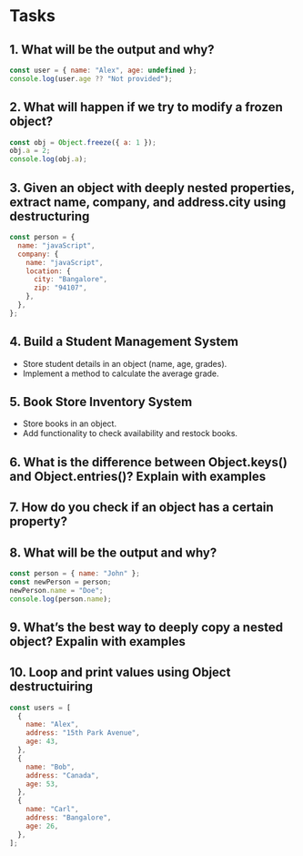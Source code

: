 # Tasks

## 1. What will be the output and why?

```js
const user = { name: "Alex", age: undefined };
console.log(user.age ?? "Not provided");
```

## 2. What will happen if we try to modify a frozen object?

```js
const obj = Object.freeze({ a: 1 });
obj.a = 2;
console.log(obj.a);
```

## 3. Given an object with deeply nested properties, extract name, company, and address.city using destructuring

```js
const person = {
  name: "javaScript",
  company: {
    name: "javaScript",
    location: {
      city: "Bangalore",
      zip: "94107",
    },
  },
};
```

## 4. Build a Student Management System

- Store student details in an object (name, age, grades).
- Implement a method to calculate the average grade.

## 5. Book Store Inventory System

- Store books in an object.
- Add functionality to check availability and restock books.

## 6. What is the difference between Object.keys() and Object.entries()? Explain with examples

## 7. How do you check if an object has a certain property?

## 8. What will be the output and why?

```js
const person = { name: "John" };
const newPerson = person;
newPerson.name = "Doe";
console.log(person.name);
```

## 9. What’s the best way to deeply copy a nested object? Expalin with examples

## 10. Loop and print values using Object destructuiring

```js
const users = [
  {
    name: "Alex",
    address: "15th Park Avenue",
    age: 43,
  },
  {
    name: "Bob",
    address: "Canada",
    age: 53,
  },
  {
    name: "Carl",
    address: "Bangalore",
    age: 26,
  },
];
```
